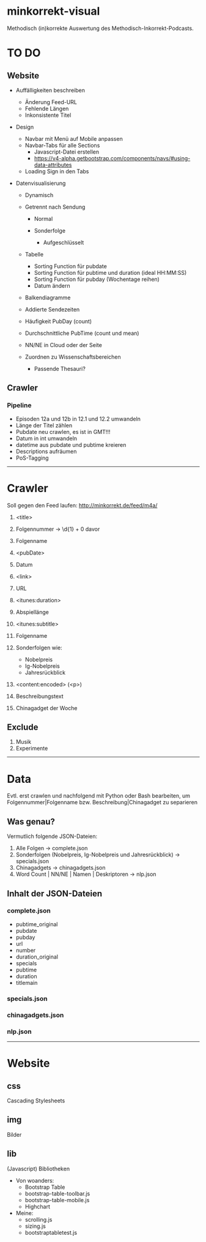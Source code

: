 # minkorrekt-visual

Methodisch (in)korrekte Auswertung des Methodisch-Inkorrekt-Podcasts.

# TO DO

## Website

-   Auffälligkeiten beschreiben

    -   Änderung Feed-URL
    -   Fehlende Längen
    -   Inkonsistente Titel

-   Design

    -   Navbar mit Menü auf Mobile anpassen
    -   Navbar-Tabs für alle Sections
        -   Javascript-Datei erstellen
        -   <https://v4-alpha.getbootstrap.com/components/navs/#using-data-attributes>
    -   Loading Sign in den Tabs

-   Datenvisualisierung

    -   Dynamisch
    -   Getrennt nach Sendung

        -   Normal
        -   Sonderfolge

            -   Aufgeschlüsselt

    -   Tabelle

        -   Sorting Function für pubdate
        -   Sorting Function für pubtime und duration (ideal HH:MM:SS)
        -   Sorting Function für pubday (Wochentage reihen)
        -   Datum ändern

    -   Balkendiagramme
    -   Addierte Sendezeiten
    -   Häufigkeit PubDay (count)
    -   Durchschnittliche PubTime (count und mean)
    -   NN/NE in Cloud oder der Seite
    -   Zuordnen zu Wissenschaftsbereichen

        -   Passende Thesauri?

## Crawler

### Pipeline

-   Episoden 12a und 12b in 12.1 und 12.2 umwandeln
-   Länge der Titel zählen
-   Pubdate neu crawlen, es ist in GMT!!!
-   Datum in int umwandeln
-   datetime aus pubdate und pubtime kreieren
-   Descriptions aufräumen
-   PoS-Tagging

* * *

# Crawler

Soll gegen den Feed laufen: <http://minkorrekt.de/feed/m4a/>

1.  &lt;title>

2.  Folgennummer -> \\d{1} + 0 davor
3.  Folgenname

4.  &lt;pubDate>

5.  Datum

6.  &lt;link>

7.  URL

8.  &lt;itunes:duration>

9.  Abspiellänge

10. &lt;itunes:subtitle>

11. Folgenname
12. Sonderfolgen wie:

    -   Nobelpreis
    -   Ig-Nobelpreis
    -   Jahresrückblick

13. &lt;content:encoded> (&lt;p>)

14. Beschreibungstext
15. Chinagadget der Woche

## Exclude

1.  Musik
2.  Experimente

* * *

# Data

Evtl. erst crawlen und nachfolgend mit Python oder Bash bearbeiten, um Folgennummer|Folgenname bzw. Beschreibung|Chinagadget zu separieren

## Was genau?

Vermutlich folgende JSON-Dateien:

1.  Alle Folgen -> complete.json
2.  Sonderfolgen (Nobelpreis, Ig-Nobelpreis und Jahresrückblick) -> specials.json
3.  Chinagadgets -> chinagadgets.json
4.  Word Count | NN/NE | Namen | Deskriptoren -> nlp.json

## Inhalt der JSON-Dateien

### complete.json

-   pubtime_original
-   pubdate
-   pubday
-   url
-   number
-   duration_original
-   specials
-   pubtime
-   duration
-   titlemain

### specials.json

### chinagadgets.json

### nlp.json

* * *

# Website

## css

Cascading Stylesheets

## img

Bilder

## lib

(Javascript) Bibliotheken

-   Von woanders:
    -   Bootstrap Table
    -   bootstrap-table-toolbar.js
    -   bootstrap-table-mobile.js
    -   Highchart
-   Meine:
    -   scrolling.js
    -   sizing.js
    -   bootstraptabletest.js
